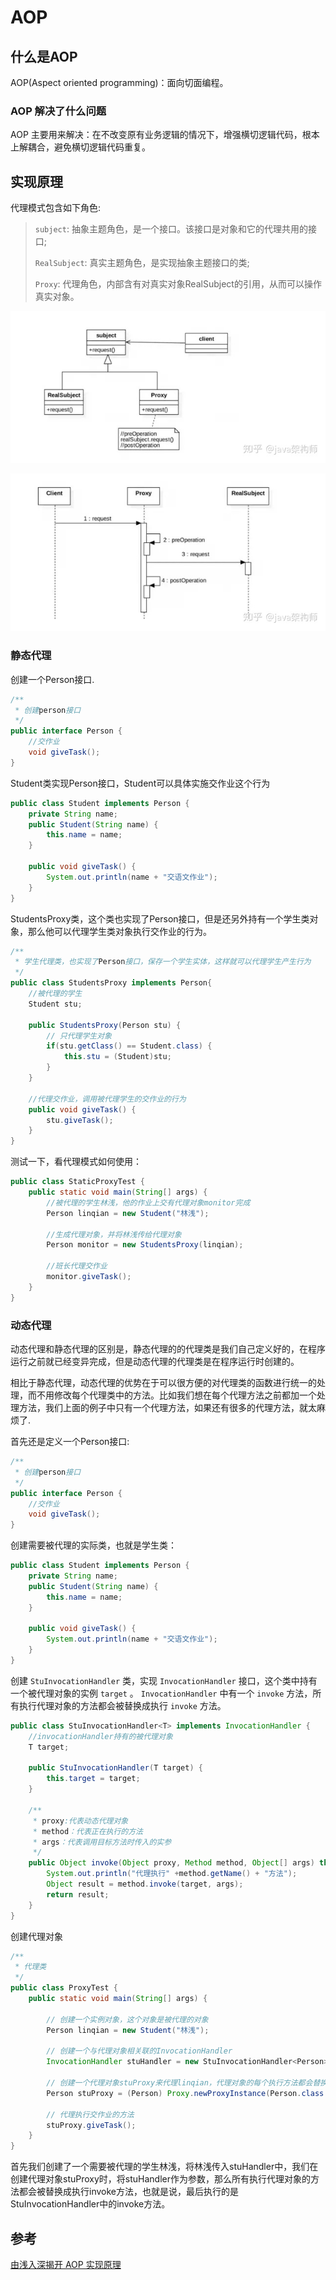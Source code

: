 # AOP

## 什么是AOP

AOP(Aspect oriented programming)：面向切面编程。

### AOP 解决了什么问题

AOP 主要用来解决：在不改变原有业务逻辑的情况下，增强横切逻辑代码，根本上解耦合，避免横切逻辑代码重复。

## 实现原理

代理模式包含如下角色:
> `subject`: 抽象主题角色，是一个接口。该接口是对象和它的代理共用的接口;
>
> `RealSubject`: 真实主题角色，是实现抽象主题接口的类;
>
> `Proxy`: 代理角色，内部含有对真实对象RealSubject的引用，从而可以操作真实对象。

![aop](./_images/aop-1.jpg)

![aop](./_images/aop-2.jpg)

### 静态代理

创建一个Person接口.

```java
/**
 * 创建person接口
 */
public interface Person {
    //交作业
    void giveTask();
}
```

Student类实现Person接口，Student可以具体实施交作业这个行为

```java
public class Student implements Person {
    private String name;
    public Student(String name) {
        this.name = name;
    }

    public void giveTask() {
        System.out.println(name + "交语文作业");
    }
}
```

StudentsProxy类，这个类也实现了Person接口，但是还另外持有一个学生类对象，那么他可以代理学生类对象执行交作业的行为。

```java
/**
 * 学生代理类，也实现了Person接口，保存一个学生实体，这样就可以代理学生产生行为
 */
public class StudentsProxy implements Person{
    //被代理的学生
    Student stu;

    public StudentsProxy(Person stu) {
        // 只代理学生对象
        if(stu.getClass() == Student.class) {
            this.stu = (Student)stu;
        }
    }

    //代理交作业，调用被代理学生的交作业的行为
    public void giveTask() {
        stu.giveTask();
    }
}
```

测试一下，看代理模式如何使用：

```java
public class StaticProxyTest {
    public static void main(String[] args) {
        //被代理的学生林浅，他的作业上交有代理对象monitor完成
        Person linqian = new Student("林浅");

        //生成代理对象，并将林浅传给代理对象
        Person monitor = new StudentsProxy(linqian);

        //班长代理交作业
        monitor.giveTask();
    }
}
```

### 动态代理

动态代理和静态代理的区别是，静态代理的的代理类是我们自己定义好的，在程序运行之前就已经变异完成，但是动态代理的代理类是在程序运行时创建的。

相比于静态代理，动态代理的优势在于可以很方便的对代理类的函数进行统一的处理，而不用修改每个代理类中的方法。比如我们想在每个代理方法之前都加一个处理方法，我们上面的例子中只有一个代理方法，如果还有很多的代理方法，就太麻烦了.

首先还是定义一个Person接口:

```java
/**
 * 创建person接口
 */
public interface Person {
    //交作业
    void giveTask();
}
```

创建需要被代理的实际类，也就是学生类：

```java
public class Student implements Person {
    private String name;
    public Student(String name) {
        this.name = name;
    }

    public void giveTask() {
        System.out.println(name + "交语文作业");
    }
}
```

创建 `StuInvocationHandler` 类，实现 `InvocationHandler` 接口，这个类中持有一个被代理对象的实例 `target` 。 `InvocationHandler` 中有一个 `invoke` 方法，所有执行代理对象的方法都会被替换成执行 `invoke` 方法。

```java
public class StuInvocationHandler<T> implements InvocationHandler {
    //invocationHandler持有的被代理对象
    T target;

    public StuInvocationHandler(T target) {
        this.target = target;
    }

    /**
     * proxy:代表动态代理对象
     * method：代表正在执行的方法
     * args：代表调用目标方法时传入的实参
     */
    public Object invoke(Object proxy, Method method, Object[] args) throws Throwable {
        System.out.println("代理执行" +method.getName() + "方法");
        Object result = method.invoke(target, args);
        return result;
    }
}
```

创建代理对象

```java
/**
 * 代理类
 */
public class ProxyTest {
    public static void main(String[] args) {

        // 创建一个实例对象，这个对象是被代理的对象
        Person linqian = new Student("林浅");

        // 创建一个与代理对象相关联的InvocationHandler
        InvocationHandler stuHandler = new StuInvocationHandler<Person>(linqian);

        // 创建一个代理对象stuProxy来代理linqian，代理对象的每个执行方法都会替换执行Invocation中的invoke方法
        Person stuProxy = (Person) Proxy.newProxyInstance(Person.class.getClassLoader(), new Class<?>[]{Person.class}, stuHandler);

        // 代理执行交作业的方法
        stuProxy.giveTask();
    }
}
```

首先我们创建了一个需要被代理的学生林浅，将林浅传入stuHandler中，我们在创建代理对象stuProxy时，将stuHandler作为参数，那么所有执行代理对象的方法都会被替换成执行invoke方法，也就是说，最后执行的是StuInvocationHandler中的invoke方法。

## 参考

[由浅入深揭开 AOP 实现原理](https://zhuanlan.zhihu.com/p/93135819)